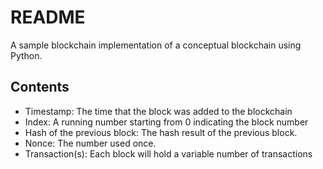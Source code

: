 # README

A sample blockchain implementation of a conceptual blockchain using Python.

## Contents

- Timestamp: The time that the block was added to the blockchain
- Index: A running number starting from 0 indicating the block number
- Hash of the previous block: The hash result of the previous block.
- Nonce: The number used once.
- Transaction(s): Each block will hold a variable number of transactions
